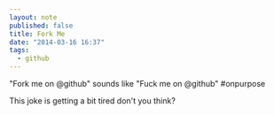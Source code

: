 ```yaml
---
layout: note
published: false
title: Fork Me
date: "2014-03-16 16:37"
tags: 
  - github
---
```


"Fork me on @github" sounds like "Fuck me on @github" #onpurpose 

This joke is getting a bit tired don't you think?